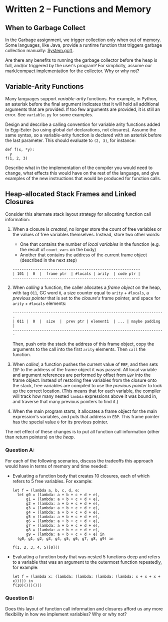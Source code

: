 # Written 2 – Functions and Memory

## When to Garbage Collect

In the Garbage assignment, we trigger collection only when out of memory.  Some
languages, like Java, provide a runtime function that triggers garbage
collection manually:
[System.gc()](https://docs.oracle.com/javase/8/docs/api/java/lang/Runtime.html#gc--).

Are there any benefits to running the garbage collector before the heap is
full, and/or triggered by the user's program?  For simplicity, assume our
mark/compact implementation for the collector.  Why or why not?

## Variable-Arity Functions

Many languages support _variable-arity_ functions.  For example, in Python, an
asterisk before the final argument indicates that it will hold all additional
arguments that are provided.  If too few arguments are provided, it is still an
error.  See `variable.py` for some examples.

Design and describe a calling convention for variable arity functions added to
Egg-Eater (so using global `def` declarations, not closures).  Assume the same
syntax, so a variable-arity function is declared with an asterisk before the
last parameter.  This should evaluate to `(2, 3)`, for instance:

```
def f(x, *y):
  y
f(1, 2, 3)
```

Describe what in the implementation of the compiler you would need to change,
what effects this would have on the rest of the language, and give examples of
the new instructions that would be produced for function calls.

## Heap-allocated Stack Frames and Linked Closures

Consider this alternate stack layout strategy for allocating function call
information:

1. When a closure is _created_, no longer store the count of free variables or
the values of free variables themselves.  Instead, store two other words:

      - One that contains the number of _local variables_ in the function (e.g.
        the result of `count_vars` on the body)
      - Another that contains the address of the current frame object (described
        in the next step)

    ```
    ---------------------------------------------------------
    | 101 |  0  |  frame ptr  | #locals | arity  | code ptr |
    ---------------------------------------------------------
    ```


2.  When _calling_ a function, the caller allocates a _frame object_ on the
heap, with tag `011`, GC word `0`, a size counter equal to `arity` + `#locals`,
a _previous pointer_ that is set to the _closure's_ frame pointer, and space
for `arity` + `#locals` elements:

    ```
    --------------------------------------------------------------------
    | 011 |  0  |  size  |  prev ptr | element1  | ... | maybe padding |
    --------------------------------------------------------------------
    ```

    Then, push onto the stack the address of this frame object, copy the
    arguments to the call into the first `arity` elements.  Then `call` the
    function.


3.  When _called_, a function pushes the current value of `EBP`, and then sets
`EBP` to the address of the frame object it was passed.  All local variable and
argument references are performed by offset from `EBP` into the frame object.
Instead of restoring free variables from the closure onto the stack, free
variables are compiled to use the _previous pointer_ to look up the correct
location.  (This means that for each variable, the compiler will track how many
nested `lambda` expressions above it was bound in, and traverse that many
previous pointers to find it.)

4.  When the main program starts, it allocates a frame object for the main
expression's variables, and puts that address in `EBP`.  This frame pointer has
the special value `0` for its previous pointer.

The net effect of these changes is to put all function call information (other
than return pointers) on the _heap_.


### Question A:

For each of the following scenarios, discuss the tradeoffs this approach would
have in terms of memory and time needed:

- Evaluating a function body that creates 10 closures, each of which refers to
  5 free variables.  For example:

  ```
  let f = (lambda a, b, c, d, e:
    let g0 = (lambda: a + b + c + d + e),
        g1 = (lambda: a + b + c + d + e),
        g2 = (lambda: a + b + c + d + e),
        g3 = (lambda: a + b + c + d + e),
        g4 = (lambda: a + b + c + d + e),
        g5 = (lambda: a + b + c + d + e),
        g6 = (lambda: a + b + c + d + e),
        g7 = (lambda: a + b + c + d + e),
        g8 = (lambda: a + b + c + d + e),
        g9 = (lambda: a + b + c + d + e) in
    (g0, g1, g2, g3, g4, g5, g6, g7, g8, g9) in

  f(1, 2, 3, 4, 5)[0]()
  ```

- Evaluating a function body that was nested 5 functions deep and refers to a
  variable that was an argument to the outermost function repeatedly, for
  example:

  ```
  let f = (lambda x: (lambda: (lambda: (lambda: (lambda: x + x + x + x))))) in
  f(10)()()()()
  ```

### Question B:

Does this layout of function call information and closures afford us any more
flexibility in how we implement variables?  Why or why not?



